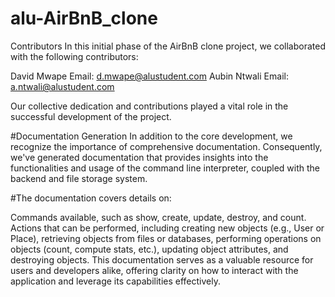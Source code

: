 # alu-AirBnB_clone
Contributors
In this initial phase of the AirBnB clone project, we collaborated with the following contributors:

David Mwape
Email: d.mwape@alustudent.com
Aubin Ntwali
Email: a.ntwali@alustudent.com

Our collective dedication and contributions played a vital role in the successful development of the project.

#Documentation Generation
In addition to the core development, we recognize the importance of comprehensive documentation. Consequently, we've generated documentation that provides insights into the functionalities and usage of the command line interpreter, coupled with the backend and file storage system.

#The documentation covers details on:

Commands available, such as show, create, update, destroy, and count.
Actions that can be performed, including creating new objects (e.g., User or Place), retrieving objects from files or databases, performing operations on objects (count, compute stats, etc.), updating object attributes, and destroying objects.
This documentation serves as a valuable resource for users and developers alike, offering clarity on how to interact with the application and leverage its capabilities effectively.